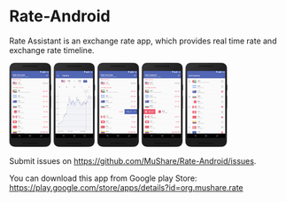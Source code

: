 # Rate-Android
Rate Assistant is an exchange rate app, which provides real time rate and exchange rate timeline.  
 
<img src="https://github.com/MuShare/Rate-Android/raw/master/Images/1.png" width="15%" />
<img src="https://github.com/MuShare/Rate-Android/raw/master/Images/2.png" width="15%" />  
<img src="https://github.com/MuShare/Rate-Android/raw/master/Images/3.png" width="15%" />  
<img src="https://github.com/MuShare/Rate-Android/raw/master/Images/4.png" width="15%" />  
<img src="https://github.com/MuShare/Rate-Android/raw/master/Images/5.png" width="15%" />  

Submit issues on https://github.com/MuShare/Rate-Android/issues.

You can download this app from Google play Store: https://play.google.com/store/apps/details?id=org.mushare.rate
